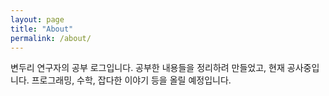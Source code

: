 ```yaml
---
layout: page
title: "About"
permalink: /about/
---
```


변두리 연구자의 공부 로그입니다.
공부한 내용들을 정리하려 만들었고, 현재 공사중입니다.
프로그래밍, 수학, 잡다한 이야기 등을 올릴 예정입니다.

